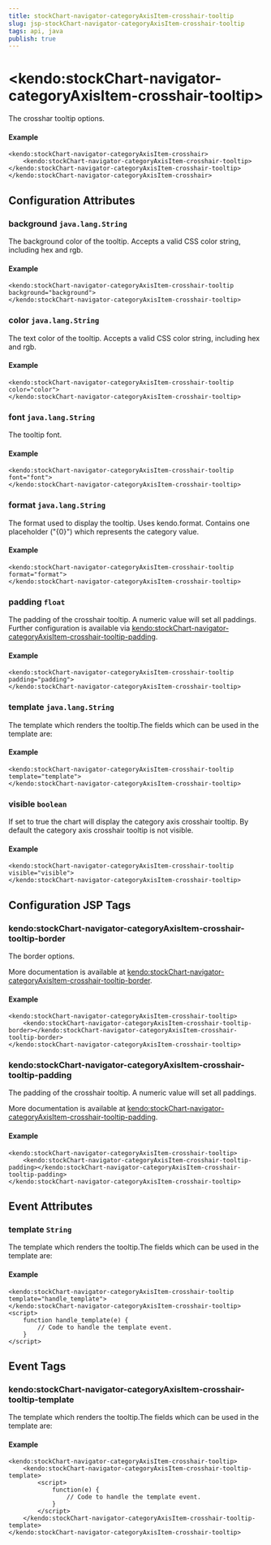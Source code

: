 ```yaml
---
title: stockChart-navigator-categoryAxisItem-crosshair-tooltip
slug: jsp-stockChart-navigator-categoryAxisItem-crosshair-tooltip
tags: api, java
publish: true
---
```


# \<kendo:stockChart-navigator-categoryAxisItem-crosshair-tooltip\>

The crosshar tooltip options.

#### Example
    <kendo:stockChart-navigator-categoryAxisItem-crosshair>
        <kendo:stockChart-navigator-categoryAxisItem-crosshair-tooltip></kendo:stockChart-navigator-categoryAxisItem-crosshair-tooltip>
    </kendo:stockChart-navigator-categoryAxisItem-crosshair>

## Configuration Attributes

### background `java.lang.String`

The background color of the tooltip. Accepts a valid CSS color string, including hex and rgb.

#### Example
    <kendo:stockChart-navigator-categoryAxisItem-crosshair-tooltip background="background">
    </kendo:stockChart-navigator-categoryAxisItem-crosshair-tooltip>

### color `java.lang.String`

The text color of the tooltip. Accepts a valid CSS color string, including hex and rgb.

#### Example
    <kendo:stockChart-navigator-categoryAxisItem-crosshair-tooltip color="color">
    </kendo:stockChart-navigator-categoryAxisItem-crosshair-tooltip>

### font `java.lang.String`

The tooltip font.

#### Example
    <kendo:stockChart-navigator-categoryAxisItem-crosshair-tooltip font="font">
    </kendo:stockChart-navigator-categoryAxisItem-crosshair-tooltip>

### format `java.lang.String`

The format used to display the tooltip. Uses kendo.format. Contains one placeholder ("{0}") which represents the category value.

#### Example
    <kendo:stockChart-navigator-categoryAxisItem-crosshair-tooltip format="format">
    </kendo:stockChart-navigator-categoryAxisItem-crosshair-tooltip>

### padding `float`

The padding of the crosshair tooltip. A numeric value will set all paddings. Further configuration is available via [kendo:stockChart-navigator-categoryAxisItem-crosshair-tooltip-padding](#kendo-stockChart-navigator-categoryAxisItem-crosshair-tooltip-padding). 

#### Example
    <kendo:stockChart-navigator-categoryAxisItem-crosshair-tooltip padding="padding">
    </kendo:stockChart-navigator-categoryAxisItem-crosshair-tooltip>

### template `java.lang.String`

The template which renders the tooltip.The fields which can be used in the template are:

#### Example
    <kendo:stockChart-navigator-categoryAxisItem-crosshair-tooltip template="template">
    </kendo:stockChart-navigator-categoryAxisItem-crosshair-tooltip>

### visible `boolean`

If set to true the chart will display the category axis crosshair tooltip. By default the category axis crosshair tooltip is not visible.

#### Example
    <kendo:stockChart-navigator-categoryAxisItem-crosshair-tooltip visible="visible">
    </kendo:stockChart-navigator-categoryAxisItem-crosshair-tooltip>


##  Configuration JSP Tags

### kendo:stockChart-navigator-categoryAxisItem-crosshair-tooltip-border

The border options.

More documentation is available at [kendo:stockChart-navigator-categoryAxisItem-crosshair-tooltip-border](/kendo-ui/api/wrappers/jsp/stockchart/navigator-categoryaxisitem-crosshair-tooltip-border).

#### Example

    <kendo:stockChart-navigator-categoryAxisItem-crosshair-tooltip>
        <kendo:stockChart-navigator-categoryAxisItem-crosshair-tooltip-border></kendo:stockChart-navigator-categoryAxisItem-crosshair-tooltip-border>
    </kendo:stockChart-navigator-categoryAxisItem-crosshair-tooltip>

### kendo:stockChart-navigator-categoryAxisItem-crosshair-tooltip-padding

The padding of the crosshair tooltip. A numeric value will set all paddings.

More documentation is available at [kendo:stockChart-navigator-categoryAxisItem-crosshair-tooltip-padding](/kendo-ui/api/wrappers/jsp/stockchart/navigator-categoryaxisitem-crosshair-tooltip-padding).

#### Example

    <kendo:stockChart-navigator-categoryAxisItem-crosshair-tooltip>
        <kendo:stockChart-navigator-categoryAxisItem-crosshair-tooltip-padding></kendo:stockChart-navigator-categoryAxisItem-crosshair-tooltip-padding>
    </kendo:stockChart-navigator-categoryAxisItem-crosshair-tooltip>


## Event Attributes

### template `String`

The template which renders the tooltip.The fields which can be used in the template are:


#### Example
    <kendo:stockChart-navigator-categoryAxisItem-crosshair-tooltip template="handle_template">
    </kendo:stockChart-navigator-categoryAxisItem-crosshair-tooltip>
    <script>
        function handle_template(e) {
            // Code to handle the template event.
        }
    </script>

## Event Tags

### kendo:stockChart-navigator-categoryAxisItem-crosshair-tooltip-template

The template which renders the tooltip.The fields which can be used in the template are:


#### Example
    <kendo:stockChart-navigator-categoryAxisItem-crosshair-tooltip>
        <kendo:stockChart-navigator-categoryAxisItem-crosshair-tooltip-template>
            <script>
                function(e) {
                    // Code to handle the template event.
                }
            </script>
        </kendo:stockChart-navigator-categoryAxisItem-crosshair-tooltip-template>
    </kendo:stockChart-navigator-categoryAxisItem-crosshair-tooltip>


